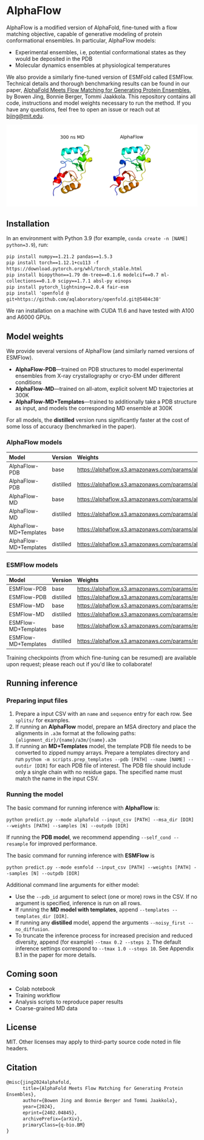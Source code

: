 # AlphaFlow

AlphaFlow is a modified version of AlphaFold, fine-tuned with a flow matching objective, capable of generative modeling of protein conformational ensembles. In particular, AlphaFlow models:
* Experimental ensembles, i.e, potential conformational states as they would be deposited in the PDB
* Molecular dynamics ensembles at physiological temperatures

We also provide a similarly fine-tuned version of ESMFold called ESMFlow. Technical details and thorough benchmarking results can be found in our paper, [AlphaFold Meets Flow Matching for Generating Protein Ensembles](https://arxiv.org/abs/2402.04845), by Bowen Jing, Bonnie Berger, Tommi Jaakkola. This repository contains all code, instructions and model weights necessary to run the method. If you have any questions, feel free to open an issue or reach out at bjing@mit.edu.


![imgs/ensembles.gif](imgs/ensembles.gif)

## Installation
In an environment with Python 3.9 (for example, `conda create -n [NAME] python=3.9`), run:
```
pip install numpy==1.21.2 pandas==1.5.3
pip install torch==1.12.1+cu113 -f https://download.pytorch.org/whl/torch_stable.html
pip install biopython==1.79 dm-tree==0.1.6 modelcif==0.7 ml-collections==0.1.0 scipy==1.7.1 absl-py einops
pip install pytorch_lightning==2.0.4 fair-esm
pip install 'openfold @ git+https://github.com/aqlaboratory/openfold.git@5484c38'
```
We ran installation on a machine with CUDA 11.6 and have tested with A100 and A6000 GPUs.

## Model weights

We provide several versions of AlphaFlow (and similarly named versions of ESMFlow).

* **AlphaFlow-PDB**&mdash;trained on PDB structures to model experimental ensembles from X-ray crystallography or cryo-EM under different conditions
* **AlphaFlow-MD**&mdash;trained on all-atom, explicit solvent MD trajectories at 300K
* **AlphaFlow-MD+Templates**&mdash;trained to additionally take a PDB structure as input, and models the corresponding MD ensemble at 300K

For all models, the **distilled** version runs significantly faster at the cost of some loss of accuracy (benchmarked in the paper).

### AlphaFlow models
| Model|Version|Weights|
|:---|:--|:--|
| AlphaFlow-PDB | base | https://alphaflow.s3.amazonaws.com/params/alphaflow_pdb_base_202402.pt |
| AlphaFlow-PDB | distilled | https://alphaflow.s3.amazonaws.com/params/alphaflow_pdb_distilled_202402.pt |
| AlphaFlow-MD | base | https://alphaflow.s3.amazonaws.com/params/alphaflow_md_base_202402.pt |
| AlphaFlow-MD | distilled | https://alphaflow.s3.amazonaws.com/params/alphaflow_md_distilled_202402.pt |
| AlphaFlow-MD+Templates | base | https://alphaflow.s3.amazonaws.com/params/alphaflow_md_templates_base_202402.pt |
| AlphaFlow-MD+Templates | distilled | https://alphaflow.s3.amazonaws.com/params/alphaflow_md_templates_distilled_202402.pt |

### ESMFlow models
| Model|Version|Weights|
|:---|:--|:--|
| ESMFlow-PDB | base | https://alphaflow.s3.amazonaws.com/params/esmflow_pdb_base_202402.pt |
| ESMFlow-PDB | distilled | https://alphaflow.s3.amazonaws.com/params/esmflow_pdb_distilled_202402.pt |
| ESMFlow-MD | base | https://alphaflow.s3.amazonaws.com/params/esmflow_md_base_202402.pt |
| ESMFlow-MD | distilled | https://alphaflow.s3.amazonaws.com/params/esmflow_md_distilled_202402.pt |
| ESMFlow-MD+Templates | base | https://alphaflow.s3.amazonaws.com/params/esmflow_md_templates_base_202402.pt |
| ESMFlow-MD+Templates | distilled | https://alphaflow.s3.amazonaws.com/params/esmflow_md_templates_distilled_202402.pt |

Training checkpoints (from which fine-tuning can be resumed) are available upon request; please reach out if you'd like to collaborate!

## Running inference

### Preparing input files

1. Prepare a input CSV with an `name` and `sequence` entry for each row. See `splits/` for examples.
2. If running an **AlphaFlow** model, prepare an MSA directory and place the alignments in `.a3m` format at the following paths: `{alignment_dir}/{name}/a3m/{name}.a3m`
3. If running an **MD+Templates** model, the template PDB file needs to be converted to zipped numpy arrays. Prepare a templates directory and run `pythom -m scripts.prep_templates --pdb [PATH] --name [NAME] --outdir [DIR]` for each PDB file of interest. The PDB file should include only a single chain with no residue gaps. The specified name must match the name in the input CSV. 

### Running the model

The basic command for running inference with **AlphaFlow** is:
```
python predict.py --mode alphafold --input_csv [PATH] --msa_dir [DIR] --weights [PATH] --samples [N] --outpdb [DIR]
```
If running the **PDB model**, we recommend appending `--self_cond --resample` for improved performance.

The basic command for running inference with **ESMFlow** is
```
python predict.py --mode esmfold --input_csv [PATH] --weights [PATH] --samples [N] --outpdb [DIR]
```
Additional command line arguments for either model:
* Use the `--pdb_id` argument to select (one or more) rows in the CSV. If no argument is specified, inference is run on all rows.
* If running the **MD  model with templates**, append `--templates --templates_dir [DIR]`.
* If running any **distilled** model, append the arguments `--noisy_first --no_diffusion`.
* To truncate the inference process for increased precision and reduced diversity, append (for example) `--tmax 0.2 --steps 2`. The default inference settings correspond to `--tmax 1.0 --steps 10`. See Appendix B.1 in the paper for more details.
  

## Coming soon

* Colab notebook
* Training workflow
* Analysis scripts to reproduce paper results
* Coarse-grained MD data

## License
MIT. Other licenses may apply to third-party source code noted in file headers.

## Citation
```
@misc{jing2024alphafold,
      title={AlphaFold Meets Flow Matching for Generating Protein Ensembles}, 
      author={Bowen Jing and Bonnie Berger and Tommi Jaakkola},
      year={2024},
      eprint={2402.04845},
      archivePrefix={arXiv},
      primaryClass={q-bio.BM}
}
```
